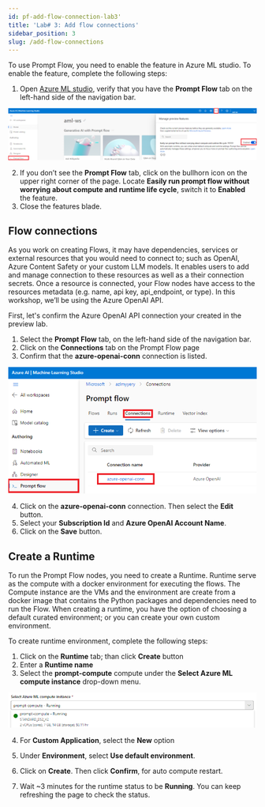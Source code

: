 ```yaml
---
id: pf-add-flow-connection-lab3'
title: 'Lab# 3: Add flow connections'
sidebar_position: 3
slug: /add-flow-connections
---
```


To use Prompt Flow, you need to enable the feature in Azure ML studio.  To enable the feature, complete the following steps:

1.	Open [Azure ML studio](https://ml.azure.com/), verify that you have the **Prompt Flow** tab on the left-hand side of the navigation bar.  
 
![](/img/tutorial/00-enable-promptflow.png)

2. If you don’t see the **Prompt Flow** tab, click on the bullhorn icon on the upper right corner of the page.	Locate **Easily run prompt flow without worrying about compute and runtime life cycle**, switch it to **Enabled** the feature.
3.	Close the features blade.

## Flow connections

As you work on creating Flows, it may have dependencies, services or external resources that you would need to connect to; such as OpenAI, Azure Content Safety or your custom LLM models.  It enables users to add and manage connection to these resources as well as a their connection secrets.  Once a resource is connected, your Flow nodes have access to the resources metadata (e.g. name, api key, api_endpoint, or type).  In this workshop, we’ll be using the Azure OpenAI API.

First, let's confirm the Azure OpenAI API connection your created in the preview lab.  

1.	Select the **Prompt Flow** tab, on the left-hand side of the navigation bar.
2.	Click on the **Connections** tab on the Prompt Flow page
3. Confirm that the **azure-openai-conn** connection is listed.  

![](/img/tutorial/00-confirm-flow-connection.png)

4. Click on the **azure-openai-conn** connection.  Then select the **Edit** button.
5. Select your **Subscription Id** and **Azure OpenAI Account Name**.  
6. Click on the **Save** button.


## Create a Runtime 

To run the Prompt Flow nodes, you need to create a Runtime.  Runtime serve as the compute with a docker environment for executing the flows.  The Compute instance are the VMs and the environment are create from a docker image that contains the Python packages and dependencies need to run the Flow.  When creating a runtime, you have the option of choosing a default curated environment; or you can create your own custom environment.

To create runtime environment, complete the following steps:

1.	Click on the **Runtime** tab; than click **Create** button
2.	Enter a **Runtime name**
3.	Select the **prompt-compute** compute under the **Select Azure ML compute instance** drop-down menu.  

![](/img/tutorial/00-runtime-compute-running.png)

4.	For **Custom Application**, select the **New** option

5.	Under **Environment**, select **Use default environment**.

6.	Click on **Create**.  Then click **Confirm**, for auto compute restart.

7.  Wait ~3 minutes for the runtime status to be **Running**.  You can keep refreshing the page to check the status.